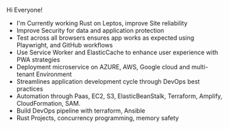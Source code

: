 Hi Everyone!

- I'm Currently working Rust on Leptos, improve Site reliability
- Improve Security for data and application protection
- Test across all browsers ensures app works as expected using Playwright, and GitHub workflows
- Use Service Worker and ElasticCache to enhance user experience with PWA strategies
- Deployment microservice on AZURE, AWS, Google cloud and multi-tenant Environment
- Streamlines application development cycle through DevOps best practices
- Automation through Paas, EC2, S3, ElasticBeanStalk, Terraform, Amplify, CloudFormation, SAM.
- Build DevOps pipeline with terraform, Ansible
- Rust Projects, concurrency programming, memory safety



<!--
**sierratrading/sierratrading** is a ✨ _special_ ✨ repository because its `README.md` (this file) appears on your GitHub profile.

